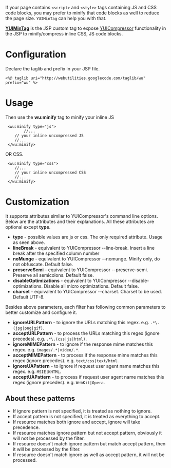 If your page contains `<script>` and `<style>` tags containing JS and CSS code blocks, you may prefer to minify that code blocks as well to reduce the page size. `YUIMinTag` can help you with that.

**[YUIMinTag](YUIMinTag.md)** is the JSP custom tag to expose [YUICompressor](http://developer.yahoo.com/yui/compressor/) functionality in the JSP to minify/compress inline CSS, JS code blocks.



# Configuration #

Declare the taglib and prefix in your JSP file.

```
<%@ taglib uri="http://webutilities.googlecode.com/taglib/wu" prefix="wu" %>
```

# Usage #

Then use the **wu:minify** tag to minify your inline JS

```
 <wu:minify type="js">
        //...
  	// your inline uncompressed JS
  	//... 	
 </wu:minify>
```

OR CSS.

```
 <wu:minify type="css">
  	//...
  	// your inline uncompressed CSS
  	//...
 </wu:minify>
```

# Customization #

It supports attributes similar to YUICompressor's command line options. Below are the attributes and their explanations. All these attributes are optional except **type**.

  * **type** - possible values are js or css. The only required attribute. Usage as seen above.
  * **lineBreak** - equivalent to YUICompressor --line-break. Insert a line break after the specified column number
  * **noMunge** - equivalent to YUICompressor --nomunge. Minify only, do not obfuscate. Default false.
  * **preserveSemi** - equivalent to YUICompressor --preserve-semi. Preserve all semicolons. Default false.
  * **disableOptimizations** - equivalent to YUICompressor --disable-optimizations. Disable all micro optimizations. Default false.
  * **charset** - equivalent to YUICompressor --charset. Charset to be used. Default UTF-8.

Besides above parameters, each filter has following common parameters to better customize and configure it.

  * **ignoreURLPattern** - to ignore the URLs matching this regex. e.g. `.*\.(jpg|png|gif)`.
  * **acceptURLPattern** - to process the URLs matching this regex (ignore precedes). e.g. `.*\.(css|js|html)`.
  * **ignoreMIMEPattern** - to ignore if the response mime matches this regex. e.g. `images/.*|video/.*`.
  * **acceptMIMEPattern** - to process if the response mime matches this regex (ignore precedes). e.g. `text/css|text/html`.
  * **ignoreUAPattern** - to ignore if request user agent name matches this regex. e.g. `MSIE|KHTML`.
  * **acceptUAPattern** - to process if request user agent name matches this regex (ignore precedes). e.g. `WebKit|Opera`.

## About these patterns ##

  * If ignore pattern is not specified, it is treated as nothing to ignore.
  * If accept pattern is not specified, it is treated as everything to accept.
  * If resource matches both ignore and accept, ignore will take precedence.
  * If resource matches ignore pattern but not accept pattern, obviously it will not be processed by the filter.
  * If resource doesn't match ignore pattern but match accept pattern, then it will be processed by the filter.
  * If resource doesn't match ignore as well as accept pattern, it will not be processed.